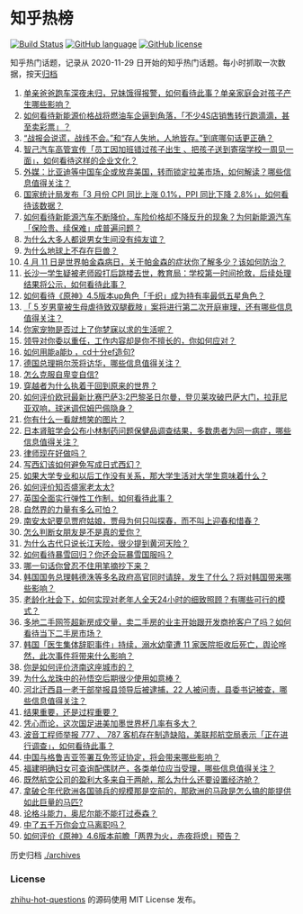 # 知乎热榜
[![Build Status](https://github.com/ToWeLong/zhihu-hot-questions/workflows/CI/badge.svg)](https://github.com/ToWeLong/zhihu-hot-questions/actions)
[![GitHub language](https://img.shields.io/badge/language-golang-orange.svg)](https://golang.org/)
[![GitHub license](https://img.shields.io/github/license/ToWeLong/zhihu-hot-questions)](https://github.com/ToWeLong/zhihu-hot-questions/blob/main/LICENSE)

知乎热门话题，记录从 2020-11-29 日开始的知乎热门话题。每小时抓取一次数据，按天[归档](./archives)

<!-- BEGIN -->

1. [单亲爸爸跑车深夜未归，兄妹饿得报警，如何看待此事？单亲家庭会对孩子产生哪些影响？](https://www.zhihu.com/question/652467398)
1. [如何看待新能源价格战将燃油车企逼到角落，「不少4S店销售转行跑滴滴，甚至卖彩票 ​」？](https://www.zhihu.com/question/652017503)
1. [“战报会说谎，战线不会。”和“存人失地，人地皆存。”到底哪句话更正确？](https://www.zhihu.com/question/652222084)
1. [智己汽车高管宣传「员工因加班错过孩子出生 、把孩子送到寄宿学校一周见一面」，如何看待这样的企业文化？](https://www.zhihu.com/question/652408670)
1. [外媒：比亚迪等中国车企或放弃美国，转而锁定拉美市场，如何解读？哪些信息值得关注？](https://www.zhihu.com/question/652384169)
1. [国家统计局发布「3 月份 CPI 同比上涨 0.1%，PPI 同比下降 2.8%」，如何看待该数据？](https://www.zhihu.com/question/652566779)
1. [如何看待新能源汽车不断降价，车险价格却不降反升的现象？为何新能源汽车「保险贵、续保难」成普遍问题？](https://www.zhihu.com/question/652498233)
1. [为什么大多人都说男女生间没有纯友谊？](https://www.zhihu.com/question/647824135)
1. [为什么地球上不存在巨兽？](https://www.zhihu.com/question/651911207)
1. [4 月 11 日是世界帕金森病日，关于帕金森的症状你了解多少？该如何防治？](https://www.zhihu.com/question/652458403)
1. [长沙一学生疑被老师殴打后跳楼去世，教育局：学校第一时间抢救，后续处理结果将公示，如何看待此事？](https://www.zhihu.com/question/652363478)
1. [如何看待《原神》4.5版本up角色「千织」成为持有率最低五星角色？](https://www.zhihu.com/question/652324659)
1. [「 5 岁男童被生母虐待致双腿截肢」案将进行第二次开庭审理，还有哪些信息值得关注？](https://www.zhihu.com/question/652380788)
1. [你家宠物是否过上了你梦寐以求的生活呢？](https://www.zhihu.com/question/652390418)
1. [领导对你委以重任，工作内容却是你不擅长的，你如何应对？](https://www.zhihu.com/question/652475548)
1. [如何用能a能b ，cd十分ef造句?](https://www.zhihu.com/question/652491743)
1. [德国总理朔尔茨将访华，哪些信息值得关注？](https://www.zhihu.com/question/651761366)
1. [怎么克服自卑变自信?](https://www.zhihu.com/question/651853079)
1. [穿越者为什么执着于回到原来的世界？](https://www.zhihu.com/question/620067103)
1. [如何评价欧冠最新比赛巴萨3:2巴黎圣日尔曼，登贝莱攻破巴萨大门，拉菲尼亚双响，球迷调侃姆巴佩隐身？](https://www.zhihu.com/question/652555457)
1. [你有什么一看就想笑的图片？](https://www.zhihu.com/question/377909511)
1. [日本肾脏学会公布小林制药问题保健品调查结果，多数患者为同一病症，哪些信息值得关注？](https://www.zhihu.com/question/652491132)
1. [律师现在好做吗？](https://www.zhihu.com/question/647729656)
1. [写西幻该如何避免写成日式西幻？](https://www.zhihu.com/question/648009194)
1. [如果大学专业和以后工作没有关系，那大学生活对大学生意味着什么？](https://www.zhihu.com/question/652008130)
1. [如何评价知否盛家老太太?](https://www.zhihu.com/question/383216986)
1. [英国全面实行弹性工作制，如何看待此事？](https://www.zhihu.com/question/652464392)
1. [自然界的力量有多么可怕？](https://www.zhihu.com/question/303685444)
1. [南安太妃要见贾府姑娘，贾母为何只叫探春，而不叫上迎春和惜春？](https://www.zhihu.com/question/646387140)
1. [怎么判断女朋友是不是真的爱你？](https://www.zhihu.com/question/317224718)
1. [为什么古代只说长江天险，很少提到黄河天险？](https://www.zhihu.com/question/609130033)
1. [如何看待暴雪回归？你还会玩暴雪国服吗？](https://www.zhihu.com/question/652369307)
1. [哪一句话你曾忍不住用笔摘抄下来？](https://www.zhihu.com/question/652527622)
1. [韩国国务总理韩德洙等多名政府高官同时请辞，发生了什么？将对韩国带来哪些影响？](https://www.zhihu.com/question/652568102)
1. [老龄化社会下，如何实现对老年人全天24小时的细致照顾？有哪些可行的模式？](https://www.zhihu.com/question/652467910)
1. [多地二手网签超新房成交量，卖二手房的业主开始跟开发商抢客户了吗？如何看待当下二手房市场？](https://www.zhihu.com/question/652525129)
1. [韩国「医生集体辞职事件」持续，溺水幼童遭 11 家医院拒收后死亡，舆论哗然，此次事件将带来什么影响？](https://www.zhihu.com/question/652458555)
1. [你是如何评价济南这座城市的？](https://www.zhihu.com/question/371080747)
1. [为什么龙珠中的孙悟空后期很少使用如意棒？](https://www.zhihu.com/question/51313291)
1. [河北迁西县一老干部举报县领导后被逮捕，22 人被问责，县委书记被查，哪些信息值得关注？](https://www.zhihu.com/question/652414369)
1. [结果重要，还是过程重要？](https://www.zhihu.com/question/652536420)
1. [凭心而论，这次国足进美加墨世界杯几率有多大？](https://www.zhihu.com/question/651500167)
1. [波音工程师举报 777 、 787 客机存在制造缺陷，美联邦航空局表示「正在进行调查」，如何看待此事？](https://www.zhihu.com/question/652457215)
1. [中国与格鲁吉亚签署互免签证协定，将会带来哪些影响？](https://www.zhihu.com/question/652530004)
1. [福建明确妇女可查询配偶财产，各类单位应当受理，哪些信息值得关注？](https://www.zhihu.com/question/652507587)
1. [既然航空公司的盈利大多来自于两舱，那么为什么还要设置经济舱？](https://www.zhihu.com/question/62284026)
1. [拿破仑年代欧洲各国骑兵的规模那是空前的，那欧洲的马政是怎么搞的能提供如此巨量的马匹?](https://www.zhihu.com/question/651891524)
1. [论格斗能力，奥尼尔能不能打过泰森？](https://www.zhihu.com/question/346735732)
1. [中了五千万你会立马离职吗？](https://www.zhihu.com/question/333864736)
1. [如何评价《原神》4.6版本前瞻「两界为火，赤夜将熄」预告？](https://www.zhihu.com/question/652489445)

<!-- END -->

历史归档 [./archives](./archives)


### License
[zhihu-hot-questions](https://github.com/towelong/zhihu-hot-questions) 的源码使用 MIT License 发布。